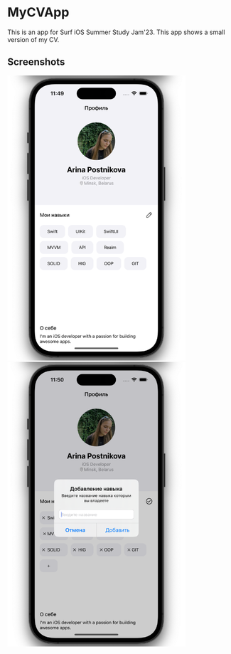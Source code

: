 # MyCVApp
This is an app for Surf iOS Summer Study Jam'23. This app shows a small version of my CV.

## Screenshots

<p align="left">
<img src="images/Screenshot 2023-08-02 at 11.49.41 AM.png" width="400">
<img src="images/Screenshot 2023-08-02 at 11.50.45 AM.png" width="400">
</p>
